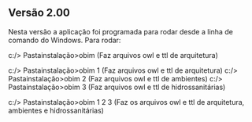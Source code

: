 ## Versão 2.00

Nesta versão a aplicação foi programada para rodar desde a linha de comando do Windows. Para rodar:

c:/> Pastainstalação>obim (Faz arquivos owl e ttl de arquitetura)

c:/> Pastainstalação>obim 1 (Faz arquivos owl e ttl de arquitetura) c:/> Pastainstalação>obim 2 (Faz arquivos owl e ttl de ambientes) c:/> Pastainstalação>obim 3 (Faz arquivos owl e ttl de hidrossanitárias)

c:/> Pastainstalação>obim 1 2 3 (Faz os arquivos owl e ttl de arquitetura, ambientes e hidrossanitárias)
